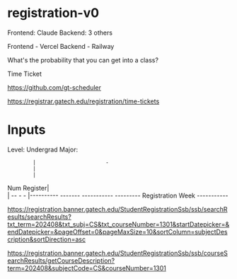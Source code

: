 # registration-v0

Frontend: Claude
Backend: 3 others

Frontend - Vercel
Backend - Railway

What's the probability that you can get into a class?

Time Ticket

https://github.com/gt-scheduler

https://registrar.gatech.edu/registration/time-tickets


# Inputs
Level: Undergrad
Major: 



            |                      -
            |
            |
Num Register|                   
            |          --        -   -
            |----------   -------      -----------
            --------- Registration Week -----------



https://registration.banner.gatech.edu/StudentRegistrationSsb/ssb/searchResults/searchResults?txt_term=202408&txt_subj=CS&txt_courseNumber=1301&startDatepicker=&endDatepicker=&pageOffset=0&pageMaxSize=10&sortColumn=subjectDescription&sortDirection=asc

https://registration.banner.gatech.edu/StudentRegistrationSsb/ssb/courseSearchResults/getCourseDescription?term=202408&subjectCode=CS&courseNumber=1301
